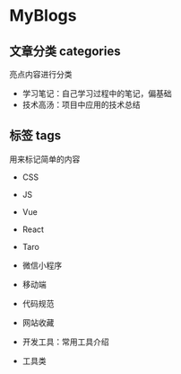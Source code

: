 # MyBlogs


## 文章分类 categories
亮点内容进行分类

  
  - 学习笔记：自己学习过程中的笔记，偏基础
  - 技术高汤：项目中应用的技术总结
  

## 标签 tags
用来标记简单的内容

  - CSS
  - JS

  - Vue
  - React
  - Taro
  - 微信小程序

  - 移动端

  - 代码规范
  - 网站收藏
  - 开发工具：常用工具介绍
  - 工具类
